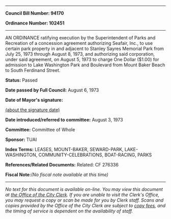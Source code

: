 

********

**Council Bill Number: 94170**
   
**Ordinance Number: 102451**
********

 AN ORDINANCE ratifying execution by the Superintendent of Parks and Recreation of a concession agreement authorizing Seafair, Inc., to use certain park property in and adjacent to Stanley Sayres Memorial Park from July 25, 1973 through August 8, 1973, and authorizing said corporation, under said agreement, on August 5, 1973 to charge One Dollar ($1.00) for admission to Lake Washington Park and Boulevard from Mount Baker Beach to South Ferdinand Street.

**Status:** Passed
   
**Date passed by Full Council:** August 6, 1973
   
**Date of Mayor's signature:**
   
[(about the signature date)](/~public/approvaldate.htm)
   
   
   
**Date introduced/referred to committee:** August 3, 1973
   
**Committee:** Committee of Whole
   
**Sponsor:** TUAI
   
   
**Index Terms:** LEASES, MOUNT-BAKER, SEWARD-PARK, LAKE-WASHINGTON, COMMUNITY-CELEBRATIONS, BOAT-RACING, PARKS

**References/Related Documents:** Related: CF 276336

**Fiscal Note:**_(No fiscal note available at this time)_
********

_No text for this document is available on-line. You may view this document at [the Office of the City Clerk](http://www.seattle.gov/leg/clerk/contactUs.htm). If you are unable to visit the Clerk's Office, you may request a copy or scan be made for you by Clerk staff. Scans and copies provided by the Office of the City Clerk are subject to [copy fees](http://clerk.seattle.gov/~public/clerkfees.htm), and the timing of service is dependent on the availability of staff._

